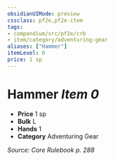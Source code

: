 ```yaml
---
obsidianUIMode: preview
cssclass: pf2e,pf2e-item
tags:
- compendium/src/pf2e/crb
- item/category/adventuring-gear
aliases: ["Hammer"]
itemLevel: 0
price: 1 sp
---
```

# Hammer *Item 0*  

- **Price** 1 sp
- **Bulk** L
- **Hands** 1
- **Category** Adventuring Gear



*Source: Core Rulebook p. 288*